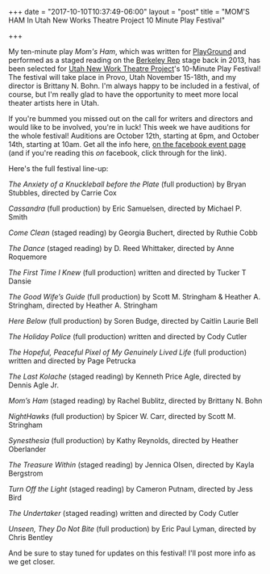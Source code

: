 +++
date = "2017-10-10T10:37:49-06:00"
layout = "post"
title = "MOM'S HAM In Utah New Works Theatre Project 10 Minute Play Festival"

+++

My ten-minute play *Mom's Ham*, which was written for [PlayGround](http://playground-sf.org/) and performed as a staged reading on the [Berkeley Rep](https://www.berkeleyrep.org/) stage back in 2013, has been selected for [Utah New Work Theatre Project](https://www.utahnewworkstheatreproject.org/)'s 10-Minute Play Festival! The festival will take place in Provo, Utah November 15-18th, and my director is Brittany N. Bohn. I'm always happy to be included in a festival, of course, but I'm really glad to have the opportunity to meet more local theater artists here in Utah. 

If you're bummed you missed out on the call for writers and directors and would like to be involved, you're in luck! This week we have auditions for the whole festival! Auditions are October 12th, starting at 6pm, and October 14th, starting at 10am. Get all the info here, [on the facebook event page](https://www.facebook.com/events/168786803676658/?acontext=%7B%22action_history%22%3A%22[%7B%5C%22surface%5C%22%3A%5C%22page%5C%22%2C%5C%22mechanism%5C%22%3A%5C%22page_upcoming_events_card%5C%22%2C%5C%22extra_data%5C%22%3A[]%7D]%22%2C%22has_source%22%3Atrue%7D) (and if you're reading this *on* facebook, click through for the link).

Here's the full festival line-up:

*The Anxiety of a Knuckleball before the Plate* (full production) by Bryan Stubbles, directed by Carrie Cox

*Cassandra* (full production) by Eric Samuelsen, directed by Michael P. Smith

*Come Clean* (staged reading) by Georgia Buchert, directed by Ruthie Cobb

*The Dance* (staged reading) by D. Reed Whittaker, directed by Anne Roquemore

*The First Time I Knew* (full production) written and directed by Tucker T Dansie

*The Good Wife’s Guide* (full production) by Scott M. Stringham & Heather A. Stringham, directed by Heather A. Stringham
 
*Here Below* (full production) by Soren Budge, directed by Caitlin Laurie Bell

*The Holiday Police* (full production) written and directed by Cody Cutler

*The Hopeful, Peaceful Pixel of My Genuinely Lived Life* (full production) written and directed by Page Petrucka

*The Last Kolache* (staged reading) by Kenneth Price Agle, directed by Dennis Agle Jr.

*Mom’s Ham* (staged reading) by Rachel Bublitz, directed by Brittany N. Bohn

*NightHawks* (full production) by Spicer W. Carr, directed by Scott M. Stringham

*Synesthesia* (full production) by Kathy Reynolds, directed by Heather Oberlander

*The Treasure Within* (staged reading) by Jennica Olsen, directed by Kayla Bergstrom

*Turn Off the Light* (staged reading) by Cameron Putnam, directed by Jess Bird

*The Undertaker* (staged reading) written and directed by Cody Cutler

*Unseen, They Do Not Bite* (full production) by Eric Paul Lyman, directed by Chris Bentley

And be sure to stay tuned for updates on this festival! I'll post more info as we get closer. 